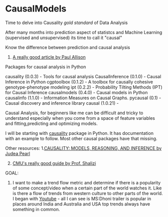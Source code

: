 # CausalModels
Time to delve into Causality *gold standard* of Data Analysis

After many months into prediction aspect of statistcs and Machine Learning (supervised and unsupervised) its time to call it "causal"

 Know the difference between prediction and causal analysis
1. [A really good article by Paul Allison](http://statisticalhorizons.com/prediction-vs-causation-in-regression-analysis)

Packages for causal analysis in Python

causality (0.0.3)        - Tools for causal analysis
CausalInference (0.1.0)  - Causal Inference in Python
cgptoolbox (0.1.2)       - A toolbox for causally cohesive genotype-phenotype
                           modeling
ipt (0.2.2)              - Probability Tilting Methods (IPT) for Causal
                           Inference
causalmodels (0.4.0)     - Causal models in Python
causalinfo (1.1.0)       - Information Measures on Causal Graphs.
pycausal (0.1)           - Causal discovery and inference library
causal (1.0.21)          -

Causal Analysis, for beginners like me can be difficult and tricky to understand
especially when you come from a space of feature variables and fitting,predicting and optimizing models.

I will be starting with [causality](https://pypi.python.org/pypi/causality/0.0.3) package in Python. It has documentation with an example to follow.
Most other causal packages have that missing.


Other resources:
1.[CAUSALITY: MODELS, REASONING,
AND INFERENCE
by Judea Pearl](http://bayes.cs.ucla.edu/BOOK-2K/neuberg-review.pdf)

2. [CMU's really good guide by Prof. Shalizi](http://www.stat.cmu.edu/~cshalizi/uADA/12/lectures/ch22.pdf)



GOAL:

1. I want to make a trend flow metric and determine if there is a popularity of some concept/video when a certain part of the world watches it. Like is there a flow of trends from western culture to other parts of the world.
I began with [Youtube](http://dataglee.pythonanywhere.com/Youtube) - all I can see is MS:Dhoni trailer is popular in places around India and Australia and USA top trends always have something in common.
